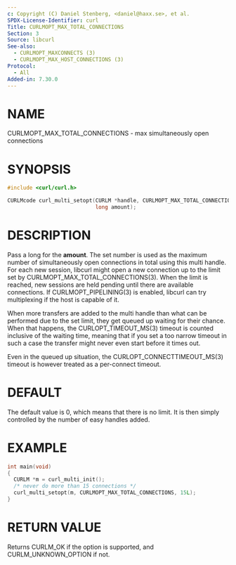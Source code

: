 ```yaml
---
c: Copyright (C) Daniel Stenberg, <daniel@haxx.se>, et al.
SPDX-License-Identifier: curl
Title: CURLMOPT_MAX_TOTAL_CONNECTIONS
Section: 3
Source: libcurl
See-also:
  - CURLMOPT_MAXCONNECTS (3)
  - CURLMOPT_MAX_HOST_CONNECTIONS (3)
Protocol:
  - All
Added-in: 7.30.0
---
```


# NAME

CURLMOPT_MAX_TOTAL_CONNECTIONS - max simultaneously open connections

# SYNOPSIS

~~~c
#include <curl/curl.h>

CURLMcode curl_multi_setopt(CURLM *handle, CURLMOPT_MAX_TOTAL_CONNECTIONS,
                            long amount);
~~~

# DESCRIPTION

Pass a long for the **amount**. The set number is used as the maximum number
of simultaneously open connections in total using this multi handle. For each
new session, libcurl might open a new connection up to the limit set by
CURLMOPT_MAX_TOTAL_CONNECTIONS(3). When the limit is reached, new
sessions are held pending until there are available connections. If
CURLMOPT_PIPELINING(3) is enabled, libcurl can try multiplexing if the
host is capable of it.

When more transfers are added to the multi handle than what can be performed
due to the set limit, they get queued up waiting for their chance. When that
happens, the CURLOPT_TIMEOUT_MS(3) timeout is counted inclusive of the
waiting time, meaning that if you set a too narrow timeout in such a case the
transfer might never even start before it times out.

Even in the queued up situation, the CURLOPT_CONNECTTIMEOUT_MS(3)
timeout is however treated as a per-connect timeout.

# DEFAULT

The default value is 0, which means that there is no limit. It is then simply
controlled by the number of easy handles added.

# EXAMPLE

~~~c
int main(void)
{
  CURLM *m = curl_multi_init();
  /* never do more than 15 connections */
  curl_multi_setopt(m, CURLMOPT_MAX_TOTAL_CONNECTIONS, 15L);
}
~~~

# RETURN VALUE

Returns CURLM_OK if the option is supported, and CURLM_UNKNOWN_OPTION if not.
